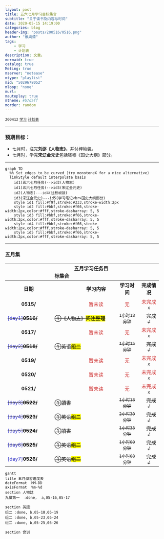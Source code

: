 ```yaml
---
layout: post
title: 五六七月学习目标集合
subtitle: "关于读书及内容与时间"
date: 2020-05-15 14:19:00
categories: blog
header-img: "posts/200516/0516.png"
author: "嚴與渿"
tags:
    - 学习
    - 计划表
description: 文章。
mermaid: true
catalog: true
Meting: true
mserver: "netease"
mtype: "playlist"
mid: "5029678052"
mloop: "none"
murl:
mautoplay: true
mtheme: #b7daff
morder: random
---  
```

`200412`   [`学习`](../../../../../archive/?tag=学习)  [`计划表`](../../../../../archive/?tag=计划表)  
  
---    
### 预期目标：  
- 七月时，注完**刘邵《人物志》**，并付梓帧装。
- 七月时，学完**宋辽金元史**包括钱穆《国史大纲》部分。  
     
---  
```mermaid
graph TD
  %% Set edges to be curved (try monotoneX for a nice alternative)
  linkStyle default interpolate basis
    id1(五六七月任务)-->id2(人物志)
    id1(五六七月任务)-->id3(宋辽金元史)
    id2(人物志)---id4(注校帧装)
    id3(宋辽金元史)---id5(学习笔记<br>国史大纲部分)
    style id1 fill:#f9f,stroke:#333,stroke-width:2px
    style id2 fill:#bbf,stroke:#f66,stroke-width:2px,color:#fff,stroke-dasharray: 5, 5
    style id3 fill:#bbf,stroke:#f66,stroke-width:2px,color:#fff,stroke-dasharray: 5, 5
    style id4 fill:#bbf,stroke:#f66,stroke-width:2px,color:#fff,stroke-dasharray: 5, 5
    style id5 fill:#bbf,stroke:#f66,stroke-width:2px,color:#fff,stroke-dasharray: 5, 5
```  
  
---
### 五月集  
  
|                                                                           | &emsp;&emsp;&ensp;&emsp;&ensp;五月学习任务目标集合                                                     |                                      |                                           |
|:-------------------------------------------------------------------------:|:---------------------------------------------------------------------------------------------|:------------------------------------:|:-----------------------------------------:|
|                                  **日期**                                   | &emsp;&emsp;&ensp;&emsp;&emsp;&ensp;&emsp;&ensp;**学习内容**                                     |               **学习时间**               |                 **完成情况**                  |
|                                 **0515/**                                 | &ensp;&emsp;&ensp;&emsp;&emsp;&ensp;&emsp;&emsp;&ensp;<span style="color:#CF3434">暂未读</span> | <span style="color:#CF3434">无</span> | <span style="color:#CF3434">未完成</span>`x` |
| ~~<span style="color:#3333CC;">[day1]</span>**0516/**~~&emsp;&emsp;&ensp; | ~~①《人物志》<mark>间注整理</mark>~~                                                                  |            ~~`1小时18分钟`~~             |              &emsp;~~完成`√`~~              |
|                                 **0517/**                                 | &ensp;&emsp;&ensp;&emsp;&emsp;&ensp;&emsp;&emsp;&ensp;<span style="color:#CF3434">暂未读</span> | <span style="color:#CF3434">无</span> | <span style="color:#CF3434">未完成</span>`x` |
| ~~<span style="color:#3333CC;">[day2]</span>**0518/**~~&emsp;&emsp;&ensp; | ~~①英语<mark>组二</mark>~~                                                                       |            ~~`1小时15分钟`~~             |              &emsp;~~完成`√`~~              |
|                                 **0519/**                                 | &ensp;&emsp;&ensp;&emsp;&emsp;&ensp;&emsp;&emsp;&ensp;<span style="color:#CF3434">暂未读</span> | <span style="color:#CF3434">无</span> | <span style="color:#CF3434">未完成</span>`x` |
|                                 **0520/**                                 | &ensp;&emsp;&ensp;&emsp;&emsp;&ensp;&emsp;&emsp;&ensp;<span style="color:#CF3434">暂未读</span> | <span style="color:#CF3434">无</span> | <span style="color:#CF3434">未完成</span>`x` |
|                                 **0521/**                                 | &ensp;&emsp;&ensp;&emsp;&emsp;&ensp;&emsp;&emsp;&ensp;<span style="color:#CF3434">暂未读</span> | <span style="color:#CF3434">无</span> | <span style="color:#CF3434">未完成</span>`x` |
| ~~<span style="color:#3333CC;">[day3]</span>**0522/**~~&emsp;&emsp;&ensp; | ~~①讀書~~                                                                                      |            ~~`1小时18分钟`~~             |              &emsp;~~完成`√`~~              |
| ~~<span style="color:#3333CC;">[day4]</span>**0523/**~~&emsp;&emsp;&ensp; | ~~①英语<mark>组二</mark>~~                                                                       |            ~~`2小时30分钟`~~             |              &emsp;~~完成`√`~~              |
| ~~<span style="color:#3333CC;">[day5]</span>**0524/**~~&emsp;&emsp;&ensp; | ~~①讀書~~                                                                                      |            ~~`1小时33分钟`~~             |              &emsp;~~完成`√`~~              |
| ~~<span style="color:#3333CC;">[day6]</span>**0525/**~~&emsp;&emsp;&ensp; | ~~①英语<mark>组二</mark>~~                                                                       |            ~~`1小时00分钟`~~             |              &emsp;~~完成`√`~~              |
| ~~<span style="color:#3333CC;">[day7]</span>**0526/**~~&emsp;&emsp;&ensp; | ~~①英语<mark>组二</mark>~~                                                                       |            ~~`1小时08分钟`~~             |              &emsp;~~完成`√`~~              |

  
```mermaid
gantt
title 五月學習進度表
dateFormat  MM-DD
axisFormat  %m-%d 
section 人物誌
九徵第一  :done,  a,05-16,05-17

section 英語
组二 :done, b,05-18,05-19
组二 :done, b,05-23,05-24
组二 :done, b,05-25,05-26

section 曾训


```